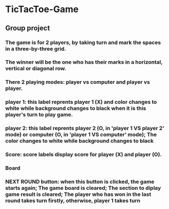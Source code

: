 # TicTacToe-Game
## Group project
### The game is for 2 players, by taking turn and mark the spaces in a three-by-three grid.
### The winner will be the one who has their marks in a horizontal, vertical or diagonal row.
### There 2 playing modes: player vs computer and player vs player.
### player 1: this label reprents player 1 (X) and color changes to white while background changes to black when it is this player's turn to play game.
### player 2: this label reprents player 2 (O, in 'player 1 VS player 2' mode) or computer (O, in 'player 1 VS computer' mode); The color changes to white while background changes to black
### Score: score labels display score for player (X) and player (O).
### Board
### NEXT ROUND button: when this button is clicked, the game starts again; The game board is cleared; The section to diplay game result is cleared; The player who has won in the last round takes turn firstly, otherwise, player 1 takes turn